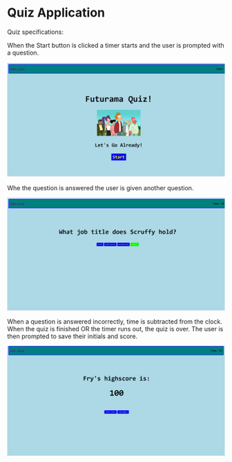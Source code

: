 # Quiz Application

Quiz specifications:

When the Start button is clicked a timer starts and the user is prompted with a question.

<img src="Assets/quizPic.png" alt="quiz start page">

Whe the question is answered the user is given another question. 

<img src="Assets/quizPic2.png" alt="quiz question page">

When a question is answered incorrectly, time is subtracted from the clock. When the quiz is finished OR the timer runs out, the quiz is over. The user is then prompted to save their initials and score.

<img src="Assets/quizPic3.png" alt="quiz high score page">
